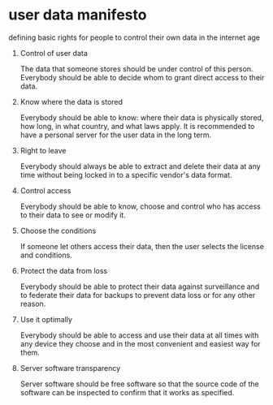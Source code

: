 # user data manifesto

defining basic rights for people to control their own data in the
internet age

1. Control of user data

    The data that someone stores should be under control of this
    person. Everybody should be able to decide whom to grant
    direct access to their data.

2. Know where the data is stored

    Everybody should be able to know: where their data is
    physically stored, how long, in what country, and what laws
    apply. It is recommended to have a personal server for the
    user data in the long term.

3. Right to leave

    Everybody should always be able to extract and delete their
    data at any time without being locked in to a specific
    vendor's data format. 

4. Control access

    Everybody should be able to know, choose and control who has
    access to their data to see or modify it.

    <!-- ↑ This is redundant with 1.  -->

5. Choose the conditions

    If someone let others access their data, then the user selects
    the license and conditions.

    <!-- I think this is alright.  The user data manifesto is not
    about copyright, etc. We all agree cpyright in its current
    state is alienating and that free software is good.  This
    sentence does not contradict that and does not make an apology
    for someone choosing to distribute proprietary software.  But
    I think that would be a mistake to have that argument here, it
    is not the goal.  This document does not focus on the
    behaviour of the user, it tries to give more freedom and
    rights to the user by giving responsibility and obligations to
    the service provider.  So let's not miss the goal and focus on
    that, instead of also trying to address different issues.  -->

6. Protect the data from loss

    Everybody should be able to protect their data against
    surveillance and to federate their data for backups to prevent
    data loss or for any other reason.

<!-- I don't see how it is connected.  The backup and federation
argument is redundant with 3.  -->

7.  Use it optimally

    Everybody should be able to access and use their data at all
    times with any device they choose and in the most convenient
    and easiest way for them.

    <!-- I wonder wether it is necessary to have that here.  -->

8.  Server software transparency

    Server software should be free software so that the source
    code of the software can be inspected to confirm that it works
    as specified.

    <!-- I still have problems with this point but right now I do
    not know exactly what to say about it.  -->

